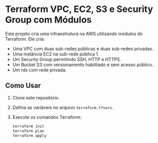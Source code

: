 # Terraform VPC, EC2, S3 e Security Group com Módulos

Este projeto cria uma infraestrutura na AWS utilizando módulos do Terraform. Ele cria:

- Uma VPC com duas sub-redes públicas e duas sub-redes privadas.
- Uma instância EC2 na sub-rede pública 1.
- Um Security Group permitindo SSH, HTTP e HTTPS.
- Um Bucket S3 com versionamento habilitado e sem acesso público.
- Um rds com rede privada.

## Como Usar

1. Clone este repositório.
2. Defina as variáveis no arquivo `terraform.tfvars`.
3. Execute os comandos Terraform:

   ```bash
   terraform init
   terraform plan
   terraform apply

